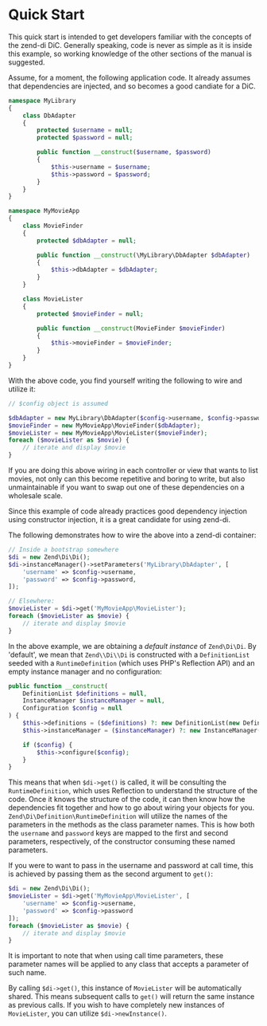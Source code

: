 # Quick Start

This quick start is intended to get developers familiar with the concepts of the
zend-di DiC.  Generally speaking, code is never as simple as it is inside this
example, so working knowledge of the other sections of the manual is suggested.

Assume, for a moment, the following application code. It already assumes that
dependencies are injected, and so becomes a good candiate for a DiC.

```php
namespace MyLibrary
{
    class DbAdapter
    {
        protected $username = null;
        protected $password = null;

        public function __construct($username, $password)
        {
            $this->username = $username;
            $this->password = $password;
        }
    }
}

namespace MyMovieApp
{
    class MovieFinder
    {
        protected $dbAdapter = null;

        public function __construct(\MyLibrary\DbAdapter $dbAdapter)
        {
            $this->dbAdapter = $dbAdapter;
        }
    }

    class MovieLister
    {
        protected $movieFinder = null;

        public function __construct(MovieFinder $movieFinder)
        {
            $this->movieFinder = $movieFinder;
        }
    }
}
```

With the above code, you find yourself writing the following to wire and utilize
it:

```php
// $config object is assumed

$dbAdapter = new MyLibrary\DbAdapter($config->username, $config->password);
$movieFinder = new MyMovieApp\MovieFinder($dbAdapter);
$movieLister = new MyMovieApp\MovieLister($movieFinder);
foreach ($movieLister as $movie) {
    // iterate and display $movie
}
```

If you are doing this above wiring in each controller or view that wants to list
movies, not only can this become repetitive and boring to write, but also
unmaintainable if you want to swap out one of these dependencies on a wholesale
scale.

Since this example of code already practices good dependency injection using
constructor injection, it is a great candidate for using zend-di.

The following demonstrates how to wire the above into a zend-di container:

```php
// Inside a bootstrap somewhere
$di = new Zend\Di\Di();
$di->instanceManager()->setParameters('MyLibrary\DbAdapter', [
    'username' => $config->username,
    'password' => $config->password,
]);

// Elsewhere:
$movieLister = $di->get('MyMovieApp\MovieLister');
foreach ($movieLister as $movie) {
    // iterate and display $movie
}
```

In the above example, we are obtaining a *default instance* of `Zend\Di\Di`. By
'default', we mean that `Zend\\Di\\Di` is constructed with a `DefinitionList`
seeded with a `RuntimeDefinition` (which uses PHP's Reflection API) and an empty
instance manager and no configuration:

```php
public function __construct(
    DefinitionList $definitions = null,
    InstanceManager $instanceManager = null,
    Configuration $config = null
) {
    $this->definitions = ($definitions) ?: new DefinitionList(new Definition\RuntimeDefinition());
    $this->instanceManager = ($instanceManager) ?: new InstanceManager();

    if ($config) {
        $this->configure($config);
    }
}
```

This means that when `$di->get()` is called, it will be consulting the
`RuntimeDefinition`, which uses Reflection to understand the structure of the
code. Once it knows the structure of the code, it can then know how the
dependencies fit together and how to go about wiring your objects for you.
`Zend\Di\Definition\RuntimeDefinition` will utilize the names of the parameters
in the methods as the class parameter names. This is how both the `username` and
`password` keys are mapped to the first and second parameters, respectively, of
the constructor consuming these named parameters.

If you were to want to pass in the username and password at call time, this is
achieved by passing them as the second argument to `get()`:

```php
$di = new Zend\Di\Di();
$movieLister = $di->get('MyMovieApp\MovieLister', [
    'username' => $config->username,
    'password' => $config->password
]);
foreach ($movieLister as $movie) {
    // iterate and display $movie
}
```

It is important to note that when using call time parameters, these parameter
names will be applied to any class that accepts a parameter of such name.

By calling `$di->get()`, this instance of `MovieLister` will be automatically
shared. This means subsequent calls to `get()` will return the same instance as
previous calls. If you wish to have completely new instances of `MovieLister`,
you can utilize `$di->newInstance()`.
